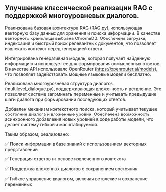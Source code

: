 ## **Улучшение классической реализации RAG с поддержкой многоуровневых диалогов.**

Реализована базовая архитектура RAG (RAG.py), использующая векторную базу данных для хранения и поиска информации. В качестве векторного хранилища выбрана ChromaDB. Обеспечена загрузка, индексация и быстрый поиск релевантных документов, что позволяет извлекать контекст перед генерацией ответа.

Интегрирована генеративная модель, которая получает найденную информацию и использует ее для формирования осмысленных ответов. В качестве API использовалс OpenRouter (https://openrouter.ai/models), что позволяет задействовать мощные языковые модели бесплатно.

Реализована многоуровневая структура диалогов (multilevel_dialogue.py), поддерживающая вложенность и ветвление. Это позволяет системе запоминать переменные и учитывать предыдущие шаги диалога при формировании последующих ответов.

Добавлен механизм контекстного поиска, который учитывает текущее состояние диалога и вложенные уровни. Обеспечена возможность асинхронного добавления новых уровней в ходе работы модели, что делает систему гибкой и масштабируемой.

Таким образом, реализовано:


✅ Поиск информации в базе знаний с использованием векторных представлений

✅ Генерация ответов на основе извлеченного контекста

✅ Поддержка вложенных диалогов с сохранением состояния

✅ Гибкое управление диалогом, включая ветвление и сохранение переменных
